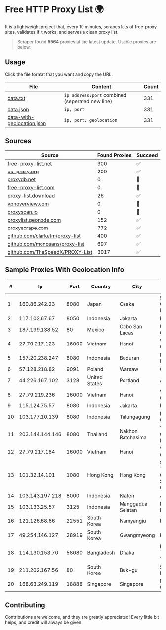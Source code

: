 
# Free HTTP Proxy List 🌍

It is a lightweight project that, every 10 minutes, scrapes lots of free-proxy sites, validates if it works, and serves a clean proxy list.


> Scraper found **5564** proxies at the latest update. Usable proxies are below.

## Usage

Click the file format that you want and copy the URL.


|File|Content|Count|
|----|-------|-----|
|[data.txt](https://raw.githubusercontent.com/themiralay/Proxy-List-World/master/data.txt)|`ip_address:port` combined (seperated new line)|331|
|[data.json](https://raw.githubusercontent.com/themiralay/Proxy-List-World/master/data.json)|`ip, port`|331|
|[data-with-geolocation.json](https://raw.githubusercontent.com/themiralay/Proxy-List-World/master/data-with-geolocation.json)|`ip, port, geolocation`|331|

## Sources

|Source|Found Proxies|Succeed|
|------|-------------|-------|
|[free-proxy-list.net](https://free-proxy-list.net)|300|✅|
|[us-proxy.org](https://www.us-proxy.org)|200|✅|
|[proxydb.net](http://proxydb.net)|0|🚫|
|[free-proxy-list.com](https://free-proxy-list.com/?page=&port=&type%5B%5D=http&type%5B%5D=https&up_time=0&search=Search)|0|🚫|
|[proxy-list.download](https://www.proxy-list.download/HTTP)|26|✅|
|[vpnoverview.com](https://vpnoverview.com/privacy/anonymous-browsing/free-proxy-servers)|0|🚫|
|[proxyscan.io](https://www.proxyscan.io)|0|🚫|
|[proxylist.geonode.com](https://proxylist.geonode.com/api/proxy-list?limit=300&page=1&sort_by=lastChecked&sort_type=desc&protocols=http,https)|152|✅|
|[proxyscrape.com](https://api.proxyscrape.com/v2/?request=displayproxies&protocol=http&timeout=10000&country=all&ssl=all&anonymity=all)|772|✅|
|[github.com/clarketm/proxy-list](https://raw.githubusercontent.com/clarketm/proxy-list/master/proxy-list-raw.txt)|400|✅|
|[github.com/monosans/proxy-list](https://raw.githubusercontent.com/monosans/proxy-list/main/proxies/http.txt)|697|✅|
|[github.com/TheSpeedX/PROXY-List](https://raw.githubusercontent.com/TheSpeedX/PROXY-List/master/http.txt)|3017|✅|


## Sample Proxies With Geolocation Info

|#|Ip|Port|Country|City|Internet Service Provider|
|-|--|----|-------|----|-------------------------|
|1|160.86.242.23|8080|Japan|Osaka|Sony Network Communications Inc|
|2|117.102.67.67|8050|Indonesia|Jakarta|BIZNET|
|3|187.199.138.52|80|Mexico|Cabo San Lucas|Uninet S.A. de C.V.|
|4|27.79.217.123|16000|Vietnam|Hanoi|Viettel Corporation|
|5|157.20.238.247|8080|Indonesia|Buduran|PT Era Network Indonesia|
|6|57.128.218.82|9091|Poland|Warsaw|OVH SAS|
|7|44.226.167.102|3128|United States|Portland|Amazon.com, Inc.|
|8|27.79.219.236|16000|Vietnam|Hanoi|Viettel Corporation|
|9|115.124.75.57|8080|Indonesia|Jakarta|PT Remala Abadi|
|10|103.177.10.139|8080|Indonesia|Tulungagung|PT Nalendra Gigantara Media|
|11|203.144.144.146|8080|Thailand|Nakhon Ratchasima|True Internet Corporation CO. Ltd.|
|12|27.79.217.184|16000|Vietnam|Hanoi|Viettel Corporation|
|13|101.32.14.101|1080|Hong Kong|Hong Kong|Shenzhen Tencent Computer Systems Company Limited|
|14|103.143.197.218|8000|Indonesia|Klaten|JERNIHNETWORK|
|15|103.133.25.57|3125|Indonesia|Manggadua Selatan|PT PHATRIA INTI PERSADA|
|16|121.126.68.66|22551|South Korea|Namyangju|HAIonNet|
|17|49.254.146.127|28919|South Korea|Gwangmyeong|Korea Telecom|
|18|114.130.153.70|58080|Bangladesh|Dhaka|Bangladesh Telegraph & Telephone Board|
|19|211.202.167.56|80|South Korea|Buk-gu|SK Broadband Co Ltd|
|20|168.63.249.119|18888|Singapore|Singapore|Microsoft Corporation|



## Contributing

Contributions are welcome, and they are greatly appreciated! Every
little bit helps, and credit will always be given.

